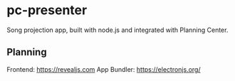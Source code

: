 # pc-presenter
Song projection app, built with node.js and integrated with Planning Center.

## Planning
Frontend: https://revealjs.com
App Bundler: https://electronjs.org/
